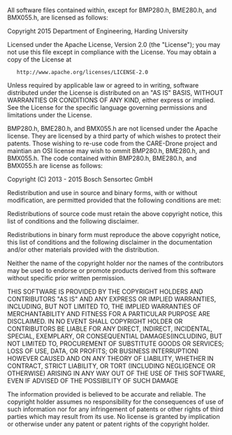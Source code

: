 All software files contained within, except for BMP280.h, BME280.h,
and BMX055.h, are licensed as follows:

Copyright 2015 Department of Engineering, Harding University

   Licensed under the Apache License, Version 2.0 (the "License");
   you may not use this file except in compliance with the License.
   You may obtain a copy of the License at

       http://www.apache.org/licenses/LICENSE-2.0

   Unless required by applicable law or agreed to in writing, software
   distributed under the License is distributed on an "AS IS" BASIS,
   WITHOUT WARRANTIES OR CONDITIONS OF ANY KIND, either express or implied.
   See the License for the specific language governing permissions and
   limitations under the License.
   
   
   
BMP280.h, BME280.h, and BMX055.h are not licensed under the Apache license.
They are licensed by a third party of which wishes to protect their patents.
Those wishing to re-use code from the CARE-Drone project and maintian an
OSI license may wish to ommit BMP280.h, BME280.h, and BMX055.h. 
The code contained within BMP280.h, BME280.h, and BMX055.h are license as 
follows:

Copyright (C) 2013 - 2015 Bosch Sensortec GmbH

Redistribution and use in source and binary forms, with or without
modification, are permitted provided that the following conditions are met:

   Redistributions of source code must retain the above copyright
   notice, this list of conditions and the following disclaimer.

   Redistributions in binary form must reproduce the above copyright
   notice, this list of conditions and the following disclaimer in the
   documentation and/or other materials provided with the distribution.

   Neither the name of the copyright holder nor the names of the
   contributors may be used to endorse or promote products derived from
   this software without specific prior written permission.

THIS SOFTWARE IS PROVIDED BY THE COPYRIGHT HOLDERS AND
CONTRIBUTORS "AS IS" AND ANY EXPRESS OR
IMPLIED WARRANTIES, INCLUDING, BUT NOT LIMITED TO, THE IMPLIED
WARRANTIES OF MERCHANTABILITY AND FITNESS FOR A PARTICULAR PURPOSE ARE
DISCLAIMED. IN NO EVENT SHALL COPYRIGHT HOLDER
OR CONTRIBUTORS BE LIABLE FOR ANY
DIRECT, INDIRECT, INCIDENTAL, SPECIAL, EXEMPLARY,
OR CONSEQUENTIAL DAMAGES(INCLUDING, BUT NOT LIMITED TO,
PROCUREMENT OF SUBSTITUTE GOODS OR SERVICES;
LOSS OF USE, DATA, OR PROFITS; OR BUSINESS INTERRUPTION)
HOWEVER CAUSED AND ON ANY THEORY OF LIABILITY,
WHETHER IN CONTRACT, STRICT LIABILITY, OR TORT
(INCLUDING NEGLIGENCE OR OTHERWISE) ARISING IN
ANY WAY OUT OF THE USE OF THIS
SOFTWARE, EVEN IF ADVISED OF THE POSSIBILITY OF SUCH DAMAGE

The information provided is believed to be accurate and reliable.
The copyright holder assumes no responsibility
for the consequences of use
of such information nor for any infringement of patents or
other rights of third parties which may result from its use.
No license is granted by implication or otherwise under any patent or
patent rights of the copyright holder.
